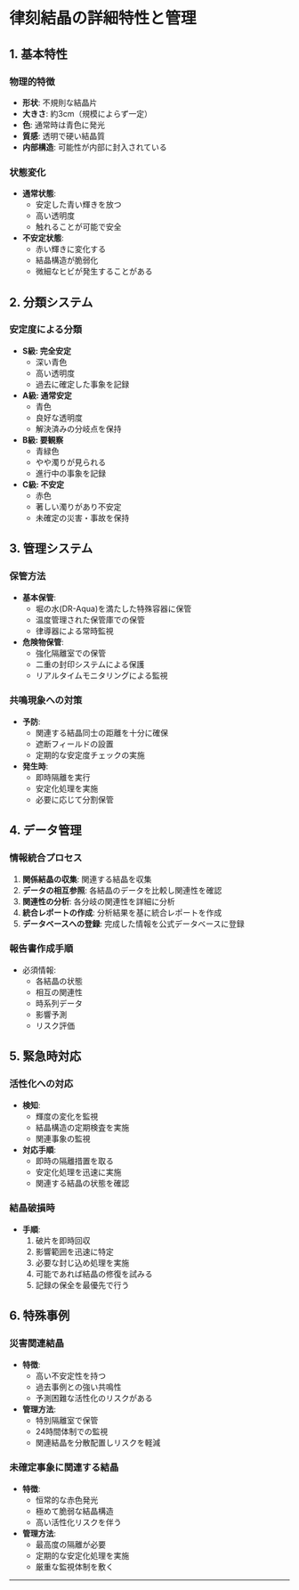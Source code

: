 # 律刻結晶の詳細特性と管理

## 1. 基本特性

### 物理的特徴
- **形状**: 不規則な結晶片
- **大きさ**: 約3cm（規模によらず一定）
- **色**: 通常時は青色に発光
- **質感**: 透明で硬い結晶質
- **内部構造**: 可能性が内部に封入されている

### 状態変化
- **通常状態**:
  - 安定した青い輝きを放つ
  - 高い透明度
  - 触れることが可能で安全
- **不安定状態**:
  - 赤い輝きに変化する
  - 結晶構造が脆弱化
  - 微細なヒビが発生することがある

## 2. 分類システム

### 安定度による分類
- **S級: 完全安定**
  - 深い青色
  - 高い透明度
  - 過去に確定した事象を記録
- **A級: 通常安定**
  - 青色
  - 良好な透明度
  - 解決済みの分岐点を保持
- **B級: 要観察**
  - 青緑色
  - やや濁りが見られる
  - 進行中の事象を記録
- **C級: 不安定**
  - 赤色
  - 著しい濁りがあり不安定
  - 未確定の災害・事故を保持

## 3. 管理システム

### 保管方法
- **基本保管**:
  - 堀の水(DR-Aqua)を満たした特殊容器に保管
  - 温度管理された保管庫での保管
  - 律導器による常時監視
- **危険物保管**:
  - 強化隔離室での保管
  - 二重の封印システムによる保護
  - リアルタイムモニタリングによる監視

### 共鳴現象への対策
- **予防**:
  - 関連する結晶同士の距離を十分に確保
  - 遮断フィールドの設置
  - 定期的な安定度チェックの実施
- **発生時**:
  - 即時隔離を実行
  - 安定化処理を実施
  - 必要に応じて分割保管

## 4. データ管理

### 情報統合プロセス
1. **関係結晶の収集**: 関連する結晶を収集
2. **データの相互参照**: 各結晶のデータを比較し関連性を確認
3. **関連性の分析**: 各分岐の関連性を詳細に分析
4. **統合レポートの作成**: 分析結果を基に統合レポートを作成
5. **データベースへの登録**: 完成した情報を公式データベースに登録

### 報告書作成手順
- 必須情報:
  - 各結晶の状態
  - 相互の関連性
  - 時系列データ
  - 影響予測
  - リスク評価

## 5. 緊急時対応

### 活性化への対応
- **検知**:
  - 輝度の変化を監視
  - 結晶構造の定期検査を実施
  - 関連事象の監視
- **対応手順**:
  - 即時の隔離措置を取る
  - 安定化処理を迅速に実施
  - 関連する結晶の状態を確認

### 結晶破損時
- **手順**:
  1. 破片を即時回収
  2. 影響範囲を迅速に特定
  3. 必要な封じ込め処理を実施
  4. 可能であれば結晶の修復を試みる
  5. 記録の保全を最優先で行う

## 6. 特殊事例

### 災害関連結晶
- **特徴**:
  - 高い不安定性を持つ
  - 過去事例との強い共鳴性
  - 予測困難な活性化のリスクがある
- **管理方法**:
  - 特別隔離室で保管
  - 24時間体制での監視
  - 関連結晶を分散配置しリスクを軽減

### 未確定事象に関連する結晶
- **特徴**:
  - 恒常的な赤色発光
  - 極めて脆弱な結晶構造
  - 高い活性化リスクを伴う
- **管理方法**:
  - 最高度の隔離が必要
  - 定期的な安定化処理を実施
  - 厳重な監視体制を敷く
---